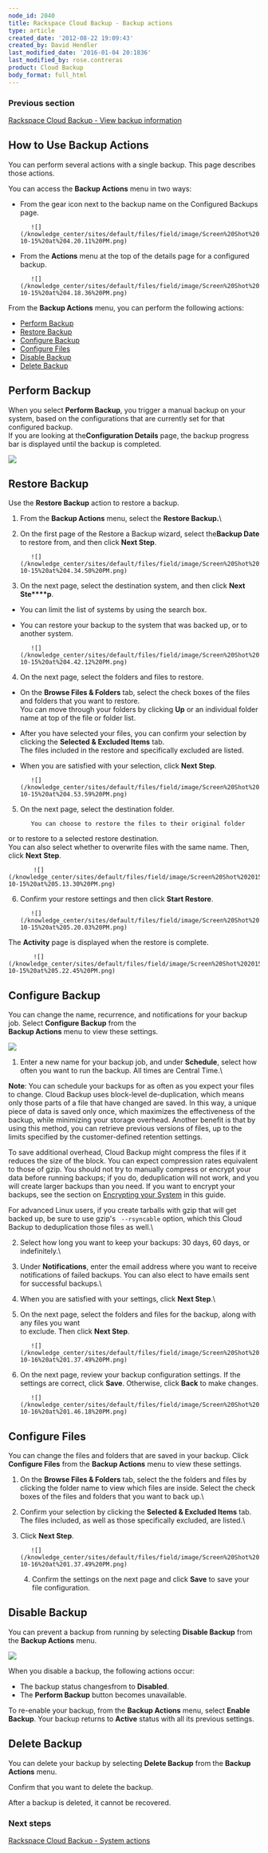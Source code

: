 ```yaml
---
node_id: 2040
title: Rackspace Cloud Backup - Backup actions
type: article
created_date: '2012-08-22 19:09:43'
created_by: David Hendler
last_modified_date: '2016-01-04 20:1836'
last_modified_by: rose.contreras
product: Cloud Backup
body_format: full_html
---
```


### Previous section

[Rackspace Cloud Backup - View backup
information](https://www.rackspace.com/knowledge_center/article/rackspace-cloud-backup-view-backup-information)

How to Use Backup Actions
-------------------------

You can perform several actions with a single backup. This page
describes those actions.

You can access the **Backup Actions** menu in two ways:

-   From the gear icon next to the backup name on the Configured Backups
    page.

           ![](/knowledge_center/sites/default/files/field/image/Screen%20Shot%202015-10-15%20at%204.20.11%20PM.png)

-   From the **Actions** menu at the top of the details page for a
    configured backup.

           ![](/knowledge_center/sites/default/files/field/image/Screen%20Shot%202015-10-15%20at%204.18.36%20PM.png)

From the **Backup Actions** menu, you can perform the following actions:

-   [Perform Backup](#performbackup)
-   [Restore Backup](#restorebackup)
-   [Configure Backup](#configurebackup)
-   [Configure Files](#configurefiles)
-   [Disable Backup](#disablebackup)
-   [Delete Backup](#deletebackup)

Perform Backup
--------------

When you select **Perform Backup**, you trigger a manual backup on your
system, based on the configurations that are currently set for that
configured backup.\
 If you are looking at the**Configuration Details** page, the backup
progress bar is displayed until the backup is completed.

![](/knowledge_center/sites/default/files/field/image/Screen%20Shot%202015-10-15%20at%204.29.20%20PM.png)

Restore Backup
--------------

Use the **Restore Backup** action to restore a backup.

1.  From the **Backup Actions** menu, select the **Restore Backup.**\
      
2.  On the first page of the Restore a Backup wizard, select the**Backup
    Date** to restore from, and then click **Next Step**.

           ![](/knowledge_center/sites/default/files/field/image/Screen%20Shot%202015-10-15%20at%204.34.50%20PM.png)

3.  On the next page, select the destination system, and then click
    **Next Ste****p**.

-   You can limit the list of systems by using the search box.
-   You can restore your backup to the system that was backed up, or to
    another system.

           ![](/knowledge_center/sites/default/files/field/image/Screen%20Shot%202015-10-15%20at%204.42.12%20PM.png)

4.  On the next page, select the folders and files to restore.

-   On the **Browse Files & Folders** tab, select the check boxes of the
    files and folders that you want to restore.\
     You can move through your folders by clicking **Up** or an
    individual folder name at top of the file or folder list.
-   After you have selected your files, you can confirm your selection
    by clicking the **Selected & Excluded Items** tab.\
     The files included in the restore and specifically excluded are
    listed.
-   When you are satisfied with your selection, click **Next Step**.

           ![](/knowledge_center/sites/default/files/field/image/Screen%20Shot%202015-10-15%20at%204.53.59%20PM.png)

5.  On the next page, select the destination folder.

           You can choose to restore the files to their original folder
or to restore to a selected restore destination.\
            You can also select whether to overwrite files with the same
name. Then, click **Next** **Step**.

           ![](/knowledge_center/sites/default/files/field/image/Screen%20Shot%202015-10-15%20at%205.13.30%20PM.png)

6.  Confirm your restore settings and then click **Start Restore**.

           ![](/knowledge_center/sites/default/files/field/image/Screen%20Shot%202015-10-15%20at%205.20.03%20PM.png)

The **Activity** page is displayed when the restore is complete.

           ![](/knowledge_center/sites/default/files/field/image/Screen%20Shot%202015-10-15%20at%205.22.45%20PM.png)

Configure Backup
----------------

You can change the name, recurrence, and notifications for your backup
job. Select **Configure Backup** from the\
 **Backup Actions** menu to view these settings.

![](/knowledge_center/sites/default/files/field/image/Screen%20Shot%202015-10-16%20at%201.23.19%20PM.png)

1.  Enter a new name for your backup job, and under **Schedule**, select
    how often you want to run the backup. All times are Central Time.\
      

**Note**: You can schedule your backups for as often as you expect your
files to change. Cloud Backup uses block-level de-duplication, which
means only those parts of a file that have changed are saved. In this
way, a unique piece of data is saved only once, which maximizes the
effectiveness of the backup, while minimizing your storage overhead.
Another benefit is that by using this method, you can retrieve previous
versions of files, up to the limits specified by the customer-defined
retention settings.

To save additional overhead, Cloud Backup might compress the files if it
reduces the size of the block. You can expect compression rates
equivalent to those of gzip. You should not try to manually compress or
encrypt your data before running backups; if you do, deduplication will
not work, and  you will create larger backups than you need. If you want
to encrypt your backups, see the section on [Encrypting your
System](https://www.rackspace.com/knowledge_center/article/rackspace-cloud-backup-system-actions#encryptsystem) in
this guide.

For advanced Linux users, if you create tarballs with gzip that will get
backed up, be sure to use gzip's ` --rsyncable` option, which this Cloud
Backup to deduplication those files as well.\
  

2.  Select how long you want to keep your backups: 30 days, 60 days, or
    indefinitely.\
      
3.  Under **Notifications**, enter the email address where you want to
    receive notifications of failed backups. You can also elect to have
    emails sent for successful backups.\
      
4.  When you are satisfied with your settings, click **Next Step**.\
      
5.  On the next page, select the folders and files for the backup, along
    with any files you want\
     to exclude. Then click **Next Step**.

           ![](/knowledge_center/sites/default/files/field/image/Screen%20Shot%202015-10-16%20at%201.37.49%20PM.png)

6.  On the next page, review your backup configuration settings. If the
    settings are correct, click **Save**. Otherwise, click **Back** to
    make changes.

           ![](/knowledge_center/sites/default/files/field/image/Screen%20Shot%202015-10-16%20at%201.46.18%20PM.png)

Configure Files
---------------

You can change the files and folders that are saved in your backup.
Click **Configure Files** from the **Backup Actions** menu to view these
settings.

1.  On the **Browse Files & Folders** tab, select the the folders and
    files by clicking the folder name to view which files are inside.
    Select the check boxes of the files and folders that you want to
    back up.\
      
2.  Confirm your selection by clicking the **Selected & Excluded Items**
    tab. The files included, as well as those specifically excluded, are
    listed.\
      
3.  Click **Next Step**.

           ![](/knowledge_center/sites/default/files/field/image/Screen%20Shot%202015-10-16%20at%201.37.49%20PM.png)

     4. Confirm the settings on the next page and click **Save** to save
your file configuration.

Disable Backup
--------------

You can prevent a backup from running by selecting **Disable Backup**
from the **Backup Actions** menu.

![](/knowledge_center/sites/default/files/field/image/Screen%20Shot%202015-10-16%20at%202.36.44%20PM.png)

When you disable a backup, the following actions occur:

-   The backup status changesfrom to **Disabled**.
-   The **Perform Backup** button becomes unavailable.

To re-enable your backup, from the **Backup Actions** menu, select
**Enable Backup**. Your backup returns to **Active** status with all its
previous settings.

Delete Backup
-------------

You can delete your backup by selecting **Delete Backup** from the
**Backup Actions** menu.

Confirm that you want to delete the backup.

After a backup is deleted, it cannot be recovered.

### Next steps

[Rackspace Cloud Backup - System
actions](http://www.rackspace.com/knowledge_center/article/rackspace-cloud-backup-system-actions)

